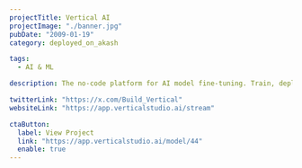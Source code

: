 ```yaml
---
projectTitle: Vertical AI
projectImage: "./banner.jpg"
pubDate: "2009-01-19"
category: deployed_on_akash

tags:
  - AI & ML

description: The no-code platform for AI model fine-tuning. Train, deploy, and monetize AI models effortlessly through our integrated marketplace.

twitterLink: "https://x.com/Build_Vertical"
websiteLink: "https://app.verticalstudio.ai/stream"

ctaButton:
  label: View Project
  link: "https://app.verticalstudio.ai/model/44"
  enable: true
---
```

